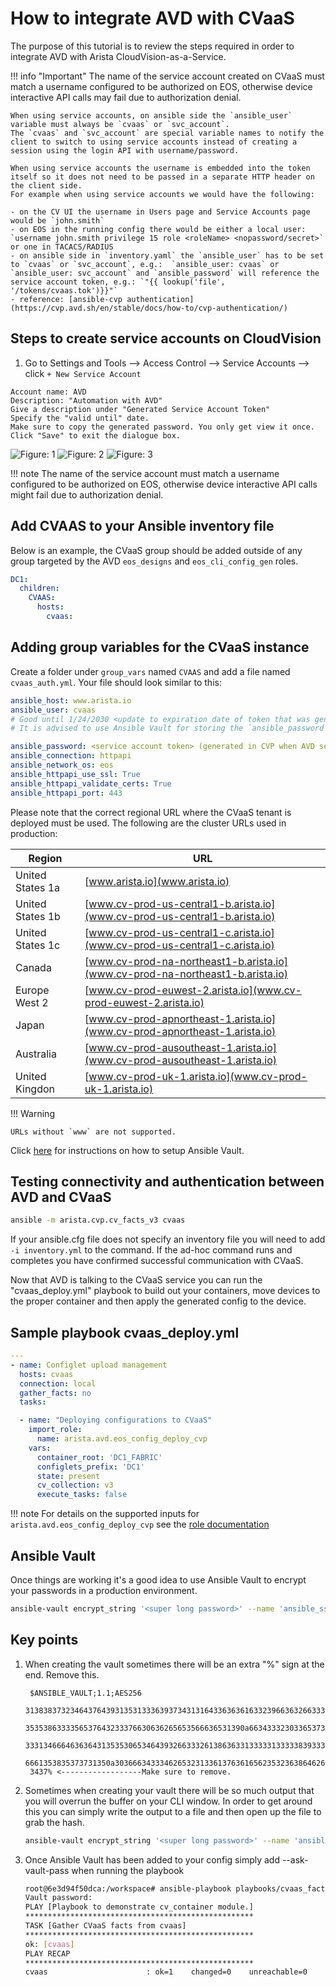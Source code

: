 <!--
  ~ Copyright (c) 2023-2024 Arista Networks, Inc.
  ~ Use of this source code is governed by the Apache License 2.0
  ~ that can be found in the LICENSE file.
  -->

# How to integrate AVD with CVaaS

The purpose of this tutorial is to review the steps required in order to integrate AVD with Arista CloudVision-as-a-Service.

!!! info "Important"
    The name of the service account created on CVaaS must match a username configured to be authorized on EOS,
    otherwise device interactive API calls may fail due to authorization denial.

    When using service accounts, on ansible side the `ansible_user` variable must always be `cvaas` or `svc_account`.
    The `cvaas` and `svc_account` are special variable names to notify the client to switch to using service accounts instead of creating a session using the login API with username/password.

    When using service accounts the username is embedded into the token itself so it does not need to be passed in a separate HTTP header on the client side.
    For example when using service accounts we would have the following:

    - on the CV UI the username in Users page and Service Accounts page would be `john.smith`
    - on EOS in the running config there would be either a local user: `username john.smith privilege 15 role <roleName> <nopassword/secret>` or one in TACACS/RADIUS
    - on ansible side in `inventory.yaml` the `ansible_user` has to be set to `cvaas` or `svc_account`, e.g.:  `ansible_user: cvaas` or `ansible_user: svc_account` and `ansible_password` will reference the service account token, e.g.: `"{{ lookup('file', '/tokens/cvaas.tok')}}"`
    - reference: [ansible-cvp authentication](https://cvp.avd.sh/en/stable/docs/how-to/cvp-authentication/)

## Steps to create service accounts on CloudVision

1. Go to Settings and Tools --> Access Control --> Service Accounts --> click `+ New Service Account`

```text
Account name: AVD
Description: "Automation with AVD"
Give a description under "Generated Service Account Token"
Specify the "valid until" date.
Make sure to copy the generated password. You only get view it once.
Click "Save" to exit the dialogue box.
```

![Figure: 1](../../../media/serviceaccount1.png)
![Figure: 2](../../../media/serviceaccount2.png)
![Figure: 3](../../../media/serviceaccount3.png)

!!! note
    The name of the service account must match a username configured to be authorized on
    EOS, otherwise device interactive API calls might fail due to authorization denial.

## Add CVAAS to your Ansible inventory file

Below is an example, the CVaaS group should be added outside of any group targeted by the AVD `eos_designs` and `eos_cli_config_gen` roles.

```yaml
DC1:
  children:
    CVAAS:
      hosts:
        cvaas:
```

## Adding group variables for the CVaaS instance

Create a folder under `group_vars` named `CVAAS` and add a file named `cvaas_auth.yml`. Your file should look similar to this:

```yaml
ansible_host: www.arista.io
ansible_user: cvaas
# Good until 1/24/2030 <update to expiration date of token that was generated in CVaaS>
# It is advised to use Ansible Vault for storing the `ansible_password`.

ansible_password: <service account token> (generated in CVP when AVD service account was created)
ansible_connection: httpapi
ansible_network_os: eos
ansible_httpapi_use_ssl: True
ansible_httpapi_validate_certs: True
ansible_httpapi_port: 443
```

Please note that the correct regional URL where the CVaaS tenant is deployed must be used. The following are the
cluster URLs used in production:

| Region | URL |
|--------|-----|
| United States 1a | [www.arista.io](www.arista.io) |
| United States 1b | [www.cv-prod-us-central1-b.arista.io](www.cv-prod-us-central1-b.arista.io)|
| United States 1c | [www.cv-prod-us-central1-c.arista.io](www.cv-prod-us-central1-c.arista.io)|
| Canada | [www.cv-prod-na-northeast1-b.arista.io](www.cv-prod-na-northeast1-b.arista.io)|
| Europe West 2| [www.cv-prod-euwest-2.arista.io](www.cv-prod-euwest-2.arista.io)|
| Japan| [www.cv-prod-apnortheast-1.arista.io](www.cv-prod-apnortheast-1.arista.io)|
| Australia | [www.cv-prod-ausoutheast-1.arista.io](www.cv-prod-ausoutheast-1.arista.io)|
| United Kingdon | [www.cv-prod-uk-1.arista.io](www.cv-prod-uk-1.arista.io) |

!!! Warning

    URLs without `www` are not supported.

Click [here](#ansible-vault) for instructions on how to setup Ansible Vault.

## Testing connectivity and authentication between AVD and CVaaS

```sh
ansible -m arista.cvp.cv_facts_v3 cvaas
```

If your ansible.cfg file does not specify an inventory file you will need to add `-i inventory.yml` to the command. If the ad-hoc command runs and completes you have confirmed successful communication with CVaaS.

Now that AVD is talking to the CVaaS service you can run the "cvaas_deploy.yml" playbook to build out your containers, move devices to the proper container and then apply the generated config to the device.

## Sample playbook cvaas_deploy.yml

```yaml
---
- name: Configlet upload management
  hosts: cvaas
  connection: local
  gather_facts: no
  tasks:

  - name: "Deploying configurations to CVaaS"
    import_role:
      name: arista.avd.eos_config_deploy_cvp
    vars:
      container_root: 'DC1_FABRIC'
      configlets_prefix: 'DC1'
      state: present
      cv_collection: v3
      execute_tasks: false
```

!!! note
    For details on the supported inputs for `arista.avd.eos_config_deploy_cvp` see the [role documentation](../README.md)

## Ansible Vault

Once things are working it's a good idea to use Ansible Vault to encrypt your passwords in a production environment.

```sh
ansible-vault encrypt_string '<super long password>' --name 'ansible_ssh_pass' >> my_file.txt
```

## Key points

1. When creating the vault sometimes there will be an extra "%" sign at the end. Remove this.

   ```text
    $ANSIBLE_VAULT;1.1;AES256
    31383837323464376439313531333639373431316433636361633239663632663331383264646639
    3535386333356537643233376630636265653566636531390a663433323033653736653939663861
    33313466646363643135353065346439326633326138636331333331333338393332653231643930
    6661353835373731350a303666343334626532313361376361656235323638646264656639653139
    3437% <------------------Make sure to remove.
    ```

2. Sometimes when creating your vault there will be so much output that you will overrun the buffer on your CLI window. In order to get around this you can simply write the output to a file and then open up the file to grab the hash.

    ```sh
    ansible-vault encrypt_string '<super long password>' --name 'ansible_ssh_pass' >> my_file.txt
    ```

3. Once Ansible Vault has been added to your config simply add --ask-vault-pass when running the playbook

    ```sh
    root@6e3d94f50dca:/workspace# ansible-playbook playbooks/cvaas_facts.yml --ask-vault-pass
    Vault password:
    PLAY [Playbook to demonstrate cv_container module.]
    ***************************************************
    TASK [Gather CVaaS facts from cvaas]
    ***************************************************
    ok: [cvaas]
    PLAY RECAP
    ***************************************************
    cvaas                      : ok=1    changed=0    unreachable=0    failed=0    skipped=0    rescued=0    ignored=0
    ```
